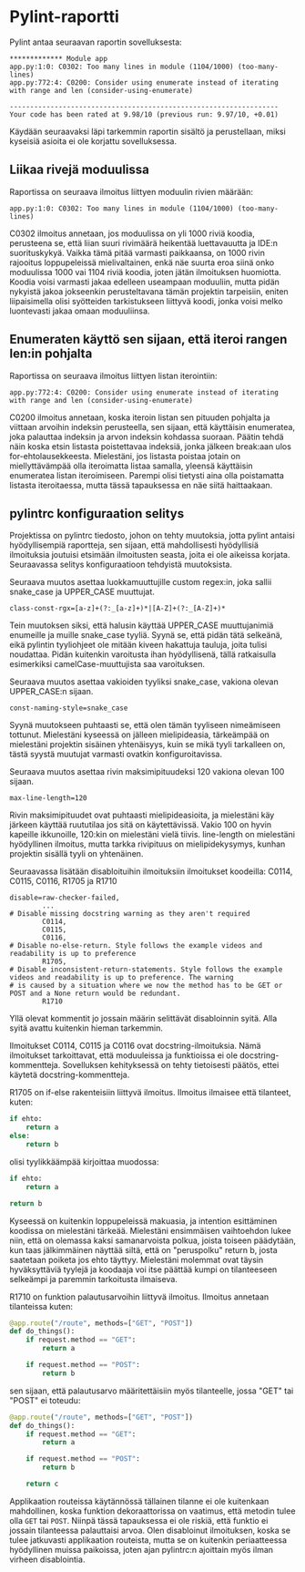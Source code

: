 # Pylint-raportti

Pylint antaa seuraavan raportin sovelluksesta:

```
************* Module app
app.py:1:0: C0302: Too many lines in module (1104/1000) (too-many-lines)
app.py:772:4: C0200: Consider using enumerate instead of iterating with range and len (consider-using-enumerate)

------------------------------------------------------------------
Your code has been rated at 9.98/10 (previous run: 9.97/10, +0.01)
```

Käydään seuraavaksi läpi tarkemmin raportin sisältö ja perustellaan, miksi kyseisiä asioita ei ole korjattu sovelluksessa.

## Liikaa rivejä moduulissa

Raportissa on seuraava ilmoitus liittyen moduulin rivien määrään:

```
app.py:1:0: C0302: Too many lines in module (1104/1000) (too-many-lines)
```

C0302 ilmoitus annetaan, jos moduulissa on yli 1000 riviä koodia, perusteena se, että liian suuri rivimäärä heikentää luettavauutta ja IDE:n suorituskykyä. Vaikka tämä pitää varmasti paikkaansa, on 1000 rivin rajooitus loppupeleissä mielivaltainen, enkä näe suurta eroa siinä onko moduulissa 1000 vai 1104 riviä koodia, joten jätän ilmoituksen huomiotta. Koodia voisi varmasti jakaa edelleen useampaan moduuliin, mutta pidän nykyistä jakoa jokseenkin perusteltavana tämän projektin tarpeisiin, eniten liipaisimella olisi syötteiden tarkistukseen liittyvä koodi, jonka voisi melko luontevasti jakaa omaan moduuliinsa.

## Enumeraten käyttö sen sijaan, että iteroi rangen len:in pohjalta

Raportissa on seuraava ilmoitus liittyen listan iterointiin:

```
app.py:772:4: C0200: Consider using enumerate instead of iterating with range and len (consider-using-enumerate)
```

C0200 ilmoitus annetaan, koska iteroin listan sen pituuden pohjalta ja viittaan arvoihin indeksin perusteella, sen sijaan, että käyttäisin enumeratea, joka palauttaa indeksin ja arvon indeksin kohdassa suoraan. Päätin tehdä näin koska etsin listasta poistettavaa indeksiä, jonka jälkeen break:aan ulos for-ehtolausekkeesta. Mielestäni, jos listasta poistaa jotain on miellyttävämpää olla iteroimatta listaa samalla, yleensä käyttäisin enumeratea listan iteroimiseen. Parempi olisi tietysti aina olla poistamatta listasta iteroitaessa, mutta tässä tapauksessa en näe siitä haittaakaan.

## pylintrc konfiguraation selitys

Projektissa on pylintrc tiedosto, johon on tehty muutoksia, jotta pylint antaisi hyödyllisempiä raportteja, sen sijaan, että mahdollisesti hyödyllisiä ilmoituksia joutuisi etsimään ilmoitusten seasta, joita ei ole aikeissa korjata. Seuraavassa selitys konfiguraatioon tehdyistä muutoksista.

Seuraava muutos asettaa luokkamuuttujille custom regex:in, joka sallii snake_case ja UPPER_CASE muuttujat.

```
class-const-rgx=[a-z]+(?:_[a-z]+)*|[A-Z]+(?:_[A-Z]+)*
```

Tein muutoksen siksi, että halusin käyttää UPPER_CASE muuttujanimiä enumeille ja muille snake_case tyyliä. Syynä se, että pidän tätä selkeänä, eikä pylintin tyyliohjeet ole mitään kiveen hakattuja tauluja, joita tulisi noudattaa. Pidän kuitenkin varoitusta ihan hyödyllisenä, tällä ratkaisulla esimerkiksi camelCase-muuttujista saa varoituksen.

Seuraava muutos asettaa vakioiden tyyliksi snake_case, vakiona olevan UPPER_CASE:n sijaan.

```
const-naming-style=snake_case
```

Syynä muutokseen puhtaasti se, että olen tämän tyyliseen nimeämiseen tottunut. Mielestäni kyseessä on jälleen mielipideasia, tärkeämpää on mielestäni projektin sisäinen yhtenäisyys, kuin se mikä tyyli tarkalleen on, tästä syystä muutujat varmasti ovatkin konfiguroitavissa.

Seuraava muutos asettaa rivin maksimipituudeksi 120 vakiona olevan 100 sijaan.

```
max-line-length=120
```

Rivin maksimipituudet ovat puhtaasti mielipideasioita, ja mielestäni käy järkeen käyttää ruututilaa jos sitä on käytettävissä. Vakio 100 on hyvin kapeille ikkunoille, 120:kin on mielestäni vielä tiivis. line-length on mielestäni hyödyllinen ilmoitus, mutta tarkka rivipituus on mielipidekysymys, kunhan projektin sisällä tyyli on yhtenäinen.

Seuraavassa lisätään disabloituihin ilmoituksiin ilmoitukset koodeilla: C0114, C0115, C0116, R1705 ja R1710

```
disable=raw-checker-failed,
        ...
# Disable missing docstring warning as they aren't required
        C0114,
        C0115,
        C0116,
# Disable no-else-return. Style follows the example videos and readability is up to preference
        R1705,
# Disable inconsistent-return-statements. Style follows the example videos and readability is up to preference. The warning
# is caused by a situation where we now the method has to be GET or POST and a None return would be redundant.
        R1710
```

Yllä olevat kommentit jo jossain määrin selittävät disabloinnin syitä. Alla syitä avattu kuitenkin hieman tarkemmin.

Ilmoitukset C0114, C0115 ja C0116 ovat docstring-ilmoituksia. Nämä ilmoitukset tarkoittavat, että moduuleissa ja funktioissa ei ole docstring-kommentteja. Sovelluksen kehityksessä on tehty tietoisesti päätös, ettei käytetä docstring-kommentteja.

R1705 on if-else rakenteisiin liittyvä ilmoitus. Ilmoitus ilmaisee että tilanteet, kuten:

```python
if ehto:
    return a
else:
    return b
```

olisi tyylikkäämpää kirjoittaa muodossa:

```python
if ehto:
    return a

return b
```

Kyseessä on kuitenkin loppupeleissä makuasia, ja intention esittäminen koodissa on mielestäni tärkeää. Mielestäni ensimmäisen vaihtoehdon lukee niin, että on olemassa kaksi samanarvoista polkua, joista toiseen päädytään, kun taas jälkimmäinen näyttää siltä, että on "peruspolku" return b, josta saatetaan poiketa jos ehto täyttyy. Mielestäni molemmat ovat täysin hyväksyttäviä tyylejä ja koodaaja voi itse päättää kumpi on tilanteeseen selkeämpi ja paremmin tarkoitusta ilmaiseva.

R1710 on funktion palautusarvoihin liittyvä ilmoitus. Ilmoitus annetaan tilanteissa kuten:

```python
@app.route("/route", methods=["GET", "POST"])
def do_things():
    if request.method == "GET":
        return a

    if request.method == "POST":
        return b
```

sen sijaan, että palautusarvo määritettäisiin myös tilanteelle, jossa "GET" tai "POST" ei toteudu:

```python
@app.route("/route", methods=["GET", "POST"])
def do_things():
    if request.method == "GET":
        return a

    if request.method == "POST":
        return b

    return c
```

Applikaation routeissa käytännössä tällainen tilanne ei ole kuitenkaan mahdollinen, koska funktion dekoraattorissa on vaatimus, että metodin tulee olla `GET` tai `POST`. Niinpä tässä tapauksessa ei ole riskiä, että funktio ei jossain tilanteessa palauttaisi arvoa. Olen disabloinut ilmoituksen, koska se tulee jatkuvasti applikaation routeista, mutta se on kuitenkin periaatteessa hyödyllinen muissa paikoissa, joten ajan pylintrc:n ajoittain myös ilman virheen disablointia.
